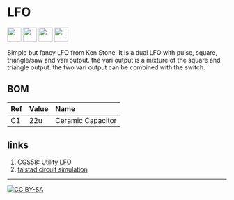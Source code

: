 # LFO

<a href="https://spielhuus.github.io/elektrophon/lfo_schema._panel.jpg"><img src="https://spielhuus.github.io/elektrophon/lfo_schema._panel._tmb.jpg" height="32px"></img></a>
<a href="https://spielhuus.github.io/elektrophon/lfo_panel_back.jpg"><img src="https://spielhuus.github.io/elektrophon/lfo_panel_back_tmb.jpg" height="32px"></img></a>
<a href="https://spielhuus.github.io/elektrophon/lfo_schema.svg"><img src="https://spielhuus.github.io/elektrophon/lfo_schema._tmb.jpg" height="32px"></img></a>
<a href="https://spielhuus.github.io/elektrophon/lfo_stripboard.png"><img src="https://spielhuus.github.io/elektrophon/lfo_stripboard_tmb.jpg" height="32px"></img></a>

Simple but fancy LFO from Ken Stone. It is a dual LFO with pulse, square, triangle/saw and vari output. the vari output is a mixture of the square and triangle output. the two vari output can be combined with the switch. 

## BOM

|Ref|Value|Name|
|:---|:---|:---|
|C1|22u|Ceramic Capacitor|

## links

1) [CGS58: Utility LFO](http://www.elby-designs.com/webtek/cgs/cgs58/cgs58_lfo.html)
2) [falstad circuit simulation](https://www.falstad.com/circuit/circuitjs.html?cct=$+1+0.000005+7.010541234668786+50+5+43%0Ag+-384+256+-384+320+0%0Ar+-384+160+-272+160+0+200000%0Aa+-384+240+-272+240+9+15+-15+1000000+0+-0.4042806600601523+100000%0Aw+-384+160+-384+224+0%0Aw+-272+160+-272+240+0%0Ad+-144+192+-32+192+2+default%0Ad+-32+288+-144+288+2+default%0Aw+-16+240+32+240+0%0Aa+112+256+192+256+8+15+-15+1000000+-0.00006893599216459132+0+100000%0Ar+32+240+112+240+0+10000%0Ac+96+176+192+176+0+4.7000000000000004e-8+-6.893668152451296%0Aw+96+176+112+240+0%0Aw+192+176+192+256+0%0Ar+-384+64+192+64+0+100000%0Aw+192+64+192+176+0%0Ap+192+320+144+320+1+0%0Ap+-272+320+-320+320+1+0%0Aa+448+256+576+256+8+15+-15+1000000+10.204448530291327+10.20455057477663+100000%0Ar+368+272+448+272+0+47000%0Ap+576+320+624+320+1+0%0Aw+448+240+448+176+0%0Aw+448+176+576+176+0%0Aw+576+176+576+256+0%0Ag+272+288+272+336+0%0Ap+848+128+944+128+1+0%0A174+-208+240+-208+320+0+100000+0.19310000000000002+Speed%0A174+-32+192+-32+272+0+100000+0.005+Shape%0Ag+112+272+112+320+0%0Aa+272+272+368+272+9+15+-15+1000000+0+6.893599216459132+100000%0Ar+192+256+272+256+0+100000%0Aw+192+64+576+64+0%0Ar+448+272+448+352+0+100000%0Ag+448+352+448+368+0%0Aw+-272+240+-208+240+0%0Aw+-384+64+-384+160+0%0A174+576+64+576+160+0+100000+0.3713+Resistance%0Ar+-272+240+-272+320+0+2200%0Ar+-272+320+-272+400+0+1000%0Ar+192+256+192+320+0+1000%0Ar+192+320+192+384+0+1000%0Ar+576+256+576+320+0+1000%0Ar+576+320+576+400+0+1000%0Ag+576+400+576+432+0%0Ag+192+384+192+416+0%0Ag+-272+400+-272+448+0%0Ar+768+128+848+128+0+1000%0Aa+656+128+768+128+9+15+-15+1000000+8.12283633832164+8.122917566685024+100000%0Aw+592+112+656+112+0%0Aw+656+144+656+208+0%0Aw+656+208+768+208+0%0Aw+768+208+768+128+0%0Ar+-208+336+-208+400+0+4700%0Ag+-208+400+-208+448+0%0Aw+-144+192+-144+288+0%0Aw+-144+288+-192+288+0%0Aw+576+160+576+176+0%0A403+896+176+1024+240+0+24_64_0_4098_10_0.1_0_1%0A403+624+368+752+432+0+19_64_0_4098_10_0.1_0_1%0A403+240+368+368+432+0+15_64_0_4098_5_0.1_0_1%0A403+-224+368+-96+432+0+16_64_0_4098_5_0.1_0_1%0A)

---
[![CC BY-SA](https://licensebuttons.net/l/by-sa/3.0/88x31.png)](https://creativecommons.org/licenses/by-sa/4.0/)
